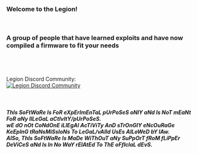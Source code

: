 
### Welcome to the Legion! 

<br>

### A group of people that have learned exploits and have now compiled a firmware to fit your needs

<br>



#### 

<br>
Legion Discord Community:
<br>
<a href="https://discord.gg/xNSWEvjWBw"><img src="https://discordapp.com/api/guilds/937479784148115456/widget.png?style=banner4" alt="Legion Discord Community" target="_blank"></a>


<br>
<br>
<br>


##### ThIs SoFtWaRe Is FoR eXpErImEnTaL pUrPoSeS oNlY aNd Is NoT mEaNt FoR aNy IlLeGaL aCtIvItY/pUrPoSeS. <br> wE dO nOt CoNdOnE iLlEgAl AcTiViTy AnD sTrOnGlY eNcOuRaGe KeEpInG tRaNsMiSsIoNs To LeGaL/vAlId UsEs AlLoWeD bY lAw. <br> AlSo, ThIs SoFtWaRe Is MaDe WiThOuT aNy SuPpOrT fRoM fLiPpEr DeViCeS aNd Is In No WaY rElAtEd To ThE oFfIcIaL dEvS.
